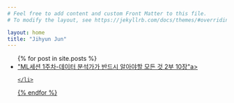 ```yaml
---
# Feel free to add content and custom Front Matter to this file.
# To modify the layout, see https://jekyllrb.com/docs/themes/#overriding-theme-defaults

layout: home
title: "Jihyun Jun"
---
```


<ul>
  {% for post in site.posts %}
    <li>
      <a href="/ML세션 1주차">"ML세션 1주차-데이터 분석가가 반드시 알아야할 모든 것 2부 10장"a>
      
    </li>
  {% endfor %}
</ul>
